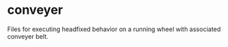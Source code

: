 # conveyer

Files for executing headfixed behavior on a running wheel with associated conveyer belt.

